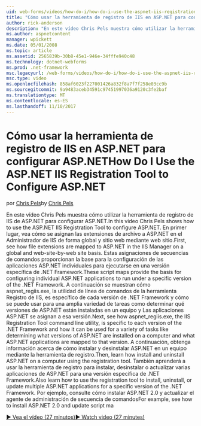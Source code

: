 ```yaml
---
uid: web-forms/videos/how-do-i/how-do-i-use-the-aspnet-iis-registration-tool-to-configure-aspnet
title: "Cómo usar la herramienta de registro de IIS en ASP.NET para configurar ASP.NET | Documentos de Microsoft"
author: rick-anderson
description: "En este vídeo Chris Pels muestra cómo utilizar la herramienta de registro de IIS de ASP.NET para configurar ASP.NET. En primer lugar, vea cómo se asignan las extensiones de archivo a ASP.NET en el..."
ms.author: aspnetcontent
manager: wpickett
ms.date: 05/01/2008
ms.topic: article
ms.assetid: 2565839b-30b8-45e1-946e-34fffe940c48
ms.technology: dotnet-webforms
ms.prod: .net-framework
msc.legacyurl: /web-forms/videos/how-do-i/how-do-i-use-the-aspnet-iis-registration-tool-to-configure-aspnet
msc.type: video
ms.openlocfilehash: 858af6023f227001426a832f8a7f7f258e03cc9b
ms.sourcegitcommit: 9a9483aceb34591c97451997036a9120c3fe2baf
ms.translationtype: MT
ms.contentlocale: es-ES
ms.lasthandoff: 11/10/2017
---
```

<a name="how-do-i-use-the-aspnet-iis-registration-tool-to-configure-aspnet"></a><span data-ttu-id="6a683-104">Cómo usar la herramienta de registro de IIS en ASP.NET para configurar ASP.NET</span><span class="sxs-lookup"><span data-stu-id="6a683-104">How Do I Use the ASP.NET IIS Registration Tool to Configure ASP.NET</span></span>
====================
<span data-ttu-id="6a683-105">por [Chris Pels](https://twitter.com/chrispels)</span><span class="sxs-lookup"><span data-stu-id="6a683-105">by [Chris Pels](https://twitter.com/chrispels)</span></span>

<span data-ttu-id="6a683-106">En este vídeo Chris Pels muestra cómo utilizar la herramienta de registro de IIS de ASP.NET para configurar ASP.NET.</span><span class="sxs-lookup"><span data-stu-id="6a683-106">In this video Chris Pels shows how to use the ASP.NET IIS Registration Tool to configure ASP.NET.</span></span> <span data-ttu-id="6a683-107">En primer lugar, vea cómo se asignan las extensiones de archivo a ASP.NET en el Administrador de IIS de forma global y sitio web mediante web sitio.</span><span class="sxs-lookup"><span data-stu-id="6a683-107">First, see how file extensions are mapped to ASP.NET in the IIS Manager on a global and web-site-by-web site basis.</span></span> <span data-ttu-id="6a683-108">Estas asignaciones de secuencias de comandos proporcionan la base para la configuración de las aplicaciones ASP.NET individuales para ejecutarse en una versión específica de .NET Framework.</span><span class="sxs-lookup"><span data-stu-id="6a683-108">These script maps provide the basis for configuring individual ASP.NET applications to run under a specific version of the .NET Framework.</span></span> <span data-ttu-id="6a683-109">A continuación se muestran cómo aspnet\_regiis.exe, la utilidad de línea de comandos de la herramienta Registro de IIS, es específico de cada versión de .NET Framework y cómo se puede usar para una amplia variedad de tareas como determinar qué versiones de ASP.NET están instaladas en un equipo y Las aplicaciones ASP.NET se asignan a esa versión.</span><span class="sxs-lookup"><span data-stu-id="6a683-109">Next, see how aspnet\_regiis.exe, the IIS Registration Tool command line utility, is specific to each version of the .NET Framework and how it can be used for a variety of tasks like determining what versions of ASP.NET are installed on a computer and what ASP.NET applications are mapped to that version.</span></span> <span data-ttu-id="6a683-110">A continuación, obtenga información acerca de cómo instalar y desinstalar ASP.NET en un equipo mediante la herramienta de registro.</span><span class="sxs-lookup"><span data-stu-id="6a683-110">Then, learn how install and uninstall ASP.NET on a computer using the registration tool.</span></span> <span data-ttu-id="6a683-111">También aprenderá a usar la herramienta de registro para instalar, desinstalar o actualizar varias aplicaciones de ASP.NET para una versión específica de .NET Framework.</span><span class="sxs-lookup"><span data-stu-id="6a683-111">Also learn how to use the registration tool to install, uninstall, or update multiple ASP.NET applications for a specific version of the .NET Framework.</span></span> <span data-ttu-id="6a683-112">Por ejemplo, consulte cómo instalar ASP.NET 2.0 y actualizar el agente de administración de secuencia de comandos</span><span class="sxs-lookup"><span data-stu-id="6a683-112">For example, see how to install ASP.NET 2.0 and update script ma</span></span>

[<span data-ttu-id="6a683-113">&#9654; Vea el vídeo (27 minutos)</span><span class="sxs-lookup"><span data-stu-id="6a683-113">&#9654; Watch video (27 minutes)</span></span>](https://channel9.msdn.com/Blogs/ASP-NET-Site-Videos/how-do-i-use-the-aspnet-iis-registration-tool-to-configure-aspnet)
